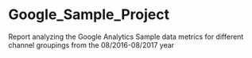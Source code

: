# Google_Sample_Project
Report analyzing the Google Analytics Sample data metrics for different channel groupings from the 08/2016-08/2017 year

